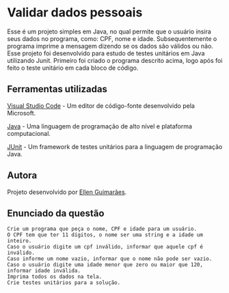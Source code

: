 # Validar dados pessoais

Esse é um projeto simples em Java, no qual permite que o usuário insira seus dados no programa, como: CPF, nome e idade. Subsequentemente o programa imprime a mensagem dizendo se os dados são válidos ou não.
Esse projeto foi desenvolvido para estudo de testes unitários em Java utilizando Junit. Primeiro foi criado o programa descrito acima, logo após foi feito o teste unitário em cada bloco de código. 

## Ferramentas utilizadas

[Visual Studio Code](https://code.visualstudio.com)  - Um editor de código-fonte desenvolvido pela Microsoft.

[Java](https://www.java.com/pt-BR/)  - Uma linguagem de programação de alto nível e plataforma computacional.

[JUnit](https://junit.org/junit5/)  - Um framework de testes unitários para a linguagem de programação Java.

## Autora

Projeto desenvolvido por [Ellen Guimarães](https://github.com/EllenGui).

## Enunciado da questão 

```
Crie um programa que peça o nome, CPF e idade para um usuário. 
O CPF tem que ter 11 dígitos, o nome ser uma string e a idade um inteiro. 
Caso o usuário digite um cpf inválido, informar que aquele cpf é inválido. 
Caso informe um nome vazio, informar que o nome não pode ser vazio. 
Caso o usuário digite uma idade menor que zero ou maior que 120, informar idade inválida. 
Imprima todos os dados na tela. 
Crie testes unitários para a solução. 
```

